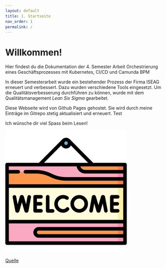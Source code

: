 ```yaml
---
layout: default
title: 1. Startseite
nav_order: 1
permalink: /
---
```


# Willkommen!

Hier findest du die Dokumentation der 4. Semester Arbeit Orchestrierung eines Geschäftsprozesses mit Kubernetes, CI/CD und Camunda BPM

In dieser Semesterarbeit wurde ein bestehender Prozess der Firma ISEAG erneuert und verbessert. Dazu wurden verschiedene Tools eingesetzt. Um die Qualitätsverbesserung durchführen zu können, wurde mit dem Qualitätsmanagement *Lean Six Sigma* gearbeitet.

Diese Webseite wird von Github Pages gehostet.
Sie wird durch meine Einträge im Gitrepo stetig aktualisiert und erneuert. Test

Ich wünsche dir viel Spass beim Lesen!

![Welcome](../ressources/bilder/rsz_welcome.png)

[Quelle](./Quellenverzeichnis/index.md#startseite)